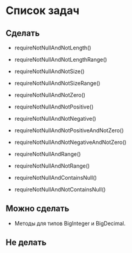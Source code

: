 # Список задач
## Сделать
* requireNotNullAndNotLength()

* requireNotNullAndNotLengthRange()

* requireNotNullAndNotSize()

* requireNotNullAndNotSizeRange()

* requireNotNullAndNotZero()

* requireNotNullAndNotPositive()
* requireNotNullAndNotNegative()

* requireNotNullAndNotPositiveAndNotZero()
* requireNotNullAndNotNegativeAndNotZero()

* requireNotNullAndRange()
* requireNotNullAndNotRange()

* requireNotNullAndContainsNull()
* requireNotNullAndNotContainsNull()

## Можно сделать
* Методы для типов BigInteger и BigDecimal.

## Не делать

